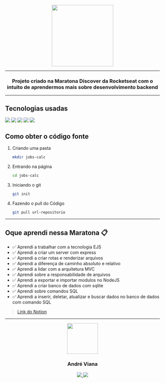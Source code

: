 <p align="center">
<img src="https://camo.githubusercontent.com/d3503f95699885ed121050a8a137eb0fe6d713b50ea9628f9617a1701925e95c/68747470733a2f2f692e696d6775722e636f6d2f5665716d3747682e706e67" width="200"/>
</p>

<hr />

<h3 align="center">
Projeto criado na Maratona Discover da Rocketseat com o intuito de aprendermos mais sobre desenvolvimento backend
</h3>

<hr />

## Tecnologias usadas
<img src="https://img.shields.io/badge/HTML5-E34F26?style=for-the-badge&logo=html5&logoColor=white" />
<img src="https://img.shields.io/badge/CSS3-1572B6?style=for-the-badge&logo=css3&logoColor=white" />
<img src="https://img.shields.io/badge/JavaScript-F7DF1E?style=for-the-badge&logo=javascript&logoColor=black" />
<img src="https://img.shields.io/badge/Node.js-43853D?style=for-the-badge&logo=node.js&logoColor=white" />
<img src="https://img.shields.io/badge/SQLite-07405E?style=for-the-badge&logo=sqlite&logoColor=white" />

## Como obter o código fonte
1. Criando uma pasta

   ```sh
   mkdir jobs-calc
   ```

2. Entrando na página

   ```sh
   cd jobs-calc
   ```
   
3. Iniciando o git

   ```sh
   git init
   ```

4. Fazendo o pull do Código

   ```sh
   git pull url-repositorio
   ```

<hr />

## Oque aprendi nessa Maratona 📋
<ul> 
<li> ✅ Aprendi a trabalhar com a tecnologia EJS </li>
<li> ✅ Aprendi a criar um server com express </li>
<li> ✅ Aprendi a criar rotas e renderizar arquivos </li>
<li> ✅ Aprendi a diferença de caminho absoluto e relativo </li>
<li> ✅ Aprendi a lidar com a arquitetura MVC </li>
<li> ✅ Aprendi sobre a responsabilidade de arquivos </li>
<li> ✅ Aprendi a exportar e importar modulos no NodeJS </li>
<li> ✅ Aprendi a criar banco de dados com sqlite </li>
<li> ✅ Aprendi sobre comandos SQL </li>
<li> ✅ Aprendi a inserir, deletar, atualizar e buscar dados no banco de dados com comando SQL </li>
</ul>

> <a href="https://truth-heaven-a3e.notion.site/MARATONA-DISCOVER-44790c6c0f324ecfa1a8342f41716997"> Link do Notion </a> 

<hr />

<p align="center">
<img src="https://media.tenor.com/images/04874f6ec9cdae3f47b6abfff09cb60c/tenor.gif" width="100"/>
 </p>
<h3 align="center">André Viana</h3>
<p align="center">
<a href="https://www.instagram.com/andre_gust_viana/">
<img src="https://img.shields.io/badge/Instagram-E4405F?style=for-the-badge&logo=instagram&logoColor=white" />
</a>
<a href="https://www.facebook.com/andre.dapper.121">
<img src="https://img.shields.io/badge/Facebook-1877F2?style=for-the-badge&logo=facebook&logoColor=white" />
</a>
 </p>
